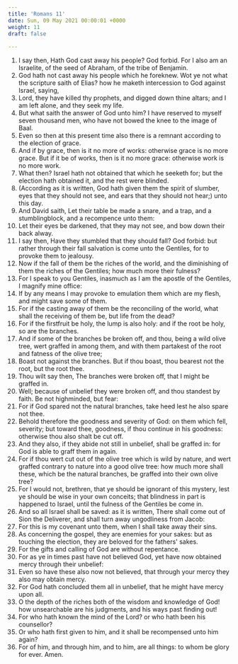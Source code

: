 ```yaml
---
title: 'Romans 11'
date: Sun, 09 May 2021 00:00:01 +0000
weight: 11
draft: false
  
---
```


1. I say then, Hath God cast away his people? God forbid. For I also am an Israelite, of the seed of Abraham, of the tribe of Benjamin.
2. God hath not cast away his people which he foreknew. Wot ye not what the scripture saith of Elias? how he maketh intercession to God against Israel, saying,
3. Lord, they have killed thy prophets, and digged down thine altars; and I am left alone, and they seek my life.
4. But what saith the answer of God unto him? I have reserved to myself seven thousand men, who have not bowed the knee to the image of Baal.
5. Even so then at this present time also there is a remnant according to the election of grace.
6. And if by grace, then is it no more of works: otherwise grace is no more grace. But if it be of works, then is it no more grace: otherwise work is no more work.
7. What then? Israel hath not obtained that which he seeketh for; but the election hath obtained it, and the rest were blinded.
8. (According as it is written, God hath given them the spirit of slumber, eyes that they should not see, and ears that they should not hear;) unto this day.
9. And David saith, Let their table be made a snare, and a trap, and a stumblingblock, and a recompence unto them:
10. Let their eyes be darkened, that they may not see, and bow down their back alway.
11. I say then, Have they stumbled that they should fall? God forbid: but rather through their fall salvation is come unto the Gentiles, for to provoke them to jealousy.
12. Now if the fall of them be the riches of the world, and the diminishing of them the riches of the Gentiles; how much more their fulness?
13. For I speak to you Gentiles, inasmuch as I am the apostle of the Gentiles, I magnify mine office:
14. If by any means I may provoke to emulation them which are my flesh, and might save some of them.
15. For if the casting away of them be the reconciling of the world, what shall the receiving of them be, but life from the dead?
16. For if the firstfruit be holy, the lump is also holy: and if the root be holy, so are the branches.
17. And if some of the branches be broken off, and thou, being a wild olive tree, wert graffed in among them, and with them partakest of the root and fatness of the olive tree;
18. Boast not against the branches. But if thou boast, thou bearest not the root, but the root thee.
19. Thou wilt say then, The branches were broken off, that I might be graffed in.
20. Well; because of unbelief they were broken off, and thou standest by faith. Be not highminded, but fear:
21. For if God spared not the natural branches, take heed lest he also spare not thee.
22. Behold therefore the goodness and severity of God: on them which fell, severity; but toward thee, goodness, if thou continue in his goodness: otherwise thou also shalt be cut off.
23. And they also, if they abide not still in unbelief, shall be graffed in: for God is able to graff them in again.
24. For if thou wert cut out of the olive tree which is wild by nature, and wert graffed contrary to nature into a good olive tree: how much more shall these, which be the natural branches, be graffed into their own olive tree?
25. For I would not, brethren, that ye should be ignorant of this mystery, lest ye should be wise in your own conceits; that blindness in part is happened to Israel, until the fulness of the Gentiles be come in.
26. And so all Israel shall be saved: as it is written, There shall come out of Sion the Deliverer, and shall turn away ungodliness from Jacob:
27. For this is my covenant unto them, when I shall take away their sins.
28. As concerning the gospel, they are enemies for your sakes: but as touching the election, they are beloved for the fathers' sakes.
29. For the gifts and calling of God are without repentance.
30. For as ye in times past have not believed God, yet have now obtained mercy through their unbelief:
31. Even so have these also now not believed, that through your mercy they also may obtain mercy.
32. For God hath concluded them all in unbelief, that he might have mercy upon all.
33. O the depth of the riches both of the wisdom and knowledge of God! how unsearchable are his judgments, and his ways past finding out!
34. For who hath known the mind of the Lord? or who hath been his counsellor?
35. Or who hath first given to him, and it shall be recompensed unto him again?
36. For of him, and through him, and to him, are all things: to whom be glory for ever. Amen.
